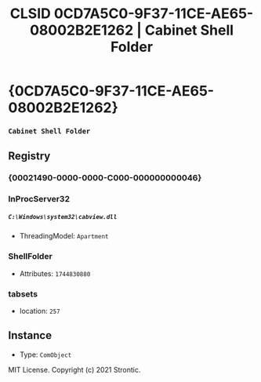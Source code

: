 ﻿---
title: "CLSID 0CD7A5C0-9F37-11CE-AE65-08002B2E1262 | Cabinet Shell Folder"
excerpt: What is COM-Object CLSID 0CD7A5C0-9F37-11CE-AE65-08002B2E1262?
---

# {0CD7A5C0-9F37-11CE-AE65-08002B2E1262}

### `Cabinet Shell Folder`

## Registry


### {00021490-0000-0000-C000-000000000046}


### InProcServer32

##### `C:\Windows\system32\cabview.dll`
* ThreadingModel: `Apartment`

### ShellFolder

* Attributes: `1744830880`

### tabsets

* location: `257`

## Instance

* Type: `ComObject`

MIT License. Copyright (c) 2021 Strontic.


